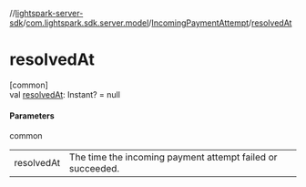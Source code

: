 //[lightspark-server-sdk](../../../index.md)/[com.lightspark.sdk.server.model](../index.md)/[IncomingPaymentAttempt](index.md)/[resolvedAt](resolved-at.md)

# resolvedAt

[common]\
val [resolvedAt](resolved-at.md): Instant? = null

#### Parameters

common

| | |
|---|---|
| resolvedAt | The time the incoming payment attempt failed or succeeded. |
